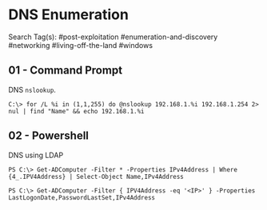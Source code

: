 # DNS Enumeration

Search Tag(s): #post-exploitation #enumeration-and-discovery #networking #living-off-the-land #windows

## 01 - Command Prompt

DNS `nslookup`.

```
C:\> for /L %i in (1,1,255) do @nslookup 192.168.1.%i 192.168.1.254 2> nul | find "Name" && echo 192.168.1.%i
```

## 02 - Powershell

DNS using LDAP

```
PS C:\> Get-ADComputer -Filter * -Properties IPv4Address | Where {4_.IPV4Address} | Select-Object Name,IPv4Address

PS C:\> Get-ADComputer -Filter { IPV4Address -eq '<IP>' } -Properties LastLogonDate,PasswordLastSet,IPv4Address
```